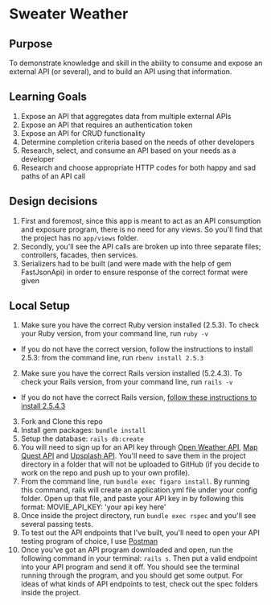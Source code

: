 # Sweater Weather

## Purpose

To demonstrate knowledge and skill in the ability to consume and expose an external API (or several), and to build an API using that information.

## Learning Goals

1. Expose an API that aggregates data from multiple external APIs
2. Expose an API that requires an authentication token
3. Expose an API for CRUD functionality
4. Determine completion criteria based on the needs of other developers
5. Research, select, and consume an API based on your needs as a developer
6. Research and choose appropriate HTTP codes for both happy and sad paths of an API call

## Design decisions

1. First and foremost, since this app is meant to act as an API consumption and exposure program, there is no need for any views. So you'll find that the project has no `app/views` folder.
2. Secondly, you'll see the API calls are broken up into three separate files; controllers, facades, then services.
3. Serializers had to be built (and were made with the help of gem FastJsonApi) in order to ensure response of the correct format were given


## Local Setup

1. Make sure you have the correct Ruby version installed (2.5.3). To check your Ruby version, from your command line, run `ruby -v`
  - If you do not have the correct version, follow the instructions to install 2.5.3: from the command line, run `rbenv install 2.5.3`
2. Make sure you have the correct Rails version installed (5.2.4.3). To check your Rails version, from your command line, run `rails -v`
  - If you do not have the correct Rails version, [follow these instructions to install 2.5.4.3](https://github.com/turingschool-examples/task_manager_rails/blob/master/rails_uninstall.md)
3. Fork and Clone this repo
4. Install gem packages: `bundle install`
5. Setup the database: `rails db:create`
6. You will need to sign up for an API key through [Open Weather API](https://openweathermap.org/), [Map Quest API](https://developer.mapquest.com/) and [Upsplash API](https://unsplash.com/developers). You'll need to save them in the project directory in a folder that will not be uploaded to GitHub (if you decide to work on the repo and push up to your own profile).
7. From the command line, run `bundle exec figaro install`. By running this command, rails will create an application.yml file under your config folder. Open up that file, and paste your API key in by following this format: MOVIE_API_KEY: 'your api key here'
8. Once inside the project directory, run `bundle exec rspec` and you'll see several passing tests.
9. To test out the API endpoints that I've built, you'll need to open your API testing program of choice, I use [Postman](https://www.postman.com/)
10. Once you've got an API program downloaded and open, run the following command in your terminal: `rails s`. Then put a valid endpoint into your API program and send it off. You should see the terminal running through the program, and you should get some output. For ideas of what kinds of API endpoints to test, check out the spec folders inside the project.

